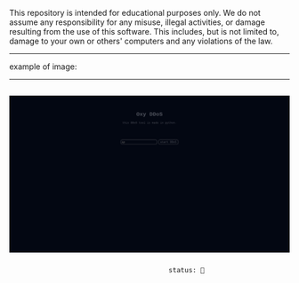 This repository is intended for educational purposes only. We do not assume any responsibility for any misuse, illegal activities, or damage resulting from the use of this software. 
This includes, but is not limited to, damage to your own or others' computers and any violations of the law.


------------------------------------------------------------------------------------------------------


example of image:

------------------------------------------------------------------------------------------------------
![image failed to load :(](image.png)
------------------------------------------------------------------------------------------------------


                                            status: 🔴